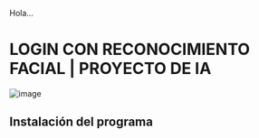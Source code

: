 Hola...
# LOGIN CON RECONOCIMIENTO FACIAL | PROYECTO DE IA
![image](https://user-images.githubusercontent.com/74626067/188521662-cb7c3dca-4d58-4291-b8a1-843ebcc71ca7.png)
## Instalación del programa
